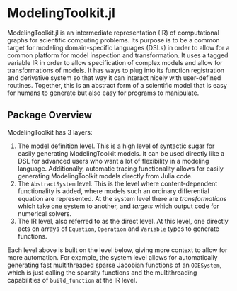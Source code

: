 # ModelingToolkit.jl

ModelingToolkit.jl is an intermediate representation (IR) of computational graphs
for scientific computing problems. Its purpose is to be a common target for
modeling domain-specific languages (DSLs) in order to allow for a common
platform for model inspection and transformation. It uses a tagged variable IR
in order to allow specification of complex models and allow for transformations
of models. It has ways to plug into its function registration and derivative
system so that way it can interact nicely with user-defined routines. Together,
this is an abstract form of a scientific model that is easy for humans to
generate but also easy for programs to manipulate.

## Package Overview

ModelingToolkit has 3 layers:

1. The model definition level. This is a high level of syntactic sugar for
   easily generating ModelingToolkit models. It can be used directly like a DSL
   for advanced users who want a lot of flexibility in a modeling language.
   Additionally, automatic tracing functionality allows for easily generating
   ModelingToolkit models directly from Julia code.
2. The `AbstractSystem` level. This is the level where content-dependent functionality
   is added, where models such an ordinary differential equation are represented.
   At the system level there are *transformations* which take one system to
   another, and *targets* which output code for numerical solvers.
3. The IR level, also referred to as the direct level. At this level, one
   directly acts on arrays of `Equation`, `Operation` and `Variable` types to
   generate functions.

Each level above is built on the level below, giving more context to allow for
more automation. For example, the system level allows for automatically generating
fast multithreaded sparse Jacobian functions of an `ODESystem`, which is just
calling the sparsity functions and the multithreading capabilities of
`build_function` at the IR level.
